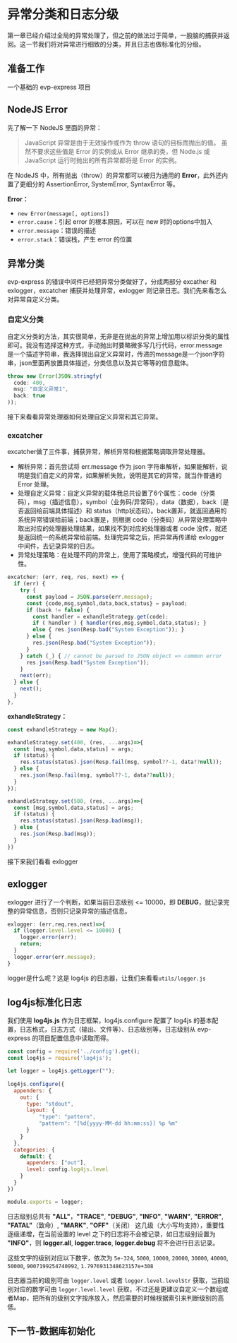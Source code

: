 # 异常分类和日志分级

第一章已经介绍过全局的异常处理了，但之前的做法过于简单，一股脑的捕获并返回。这一节我们将对异常进行细致的分类，并且日志也做标准化的分级。

## 准备工作

一个基础的 evp-express 项目

## NodeJS Error

先了解一下 NodeJS 里面的异常：

> JavaScript 异常是由于无效操作或作为 throw 语句的目标而抛出的值。 虽然不要求这些值是 Error 的实例或从 Error 继承的类，但 Node.js 或 JavaScript 运行时抛出的所有异常都将是 Error 的实例。

在 NodeJS 中，所有抛出（throw）的异常都可以被归为通用的 **Error**，此外还内置了更细分的 AssertionError, SystemError, SyntaxError 等。

**Error：**
- `new Error(message[, options])`
- `error.cause`：引起 error 的根本原因，可以在 new 时的options中加入
- `error.message`：错误的描述
- `error.stack`：错误栈，产生 error 的位置

## 异常分类

evp-express 的错误中间件已经把异常分类做好了，分成两部分 excather 和 exlogger，excatcher 捕获并处理异常，exlogger 则记录日志。我们先来看怎么对异常自定义分类。

### 自定义分类

自定义分类的方法，其实很简单，无非是在抛出的异常上增加用以标识分类的属性即可。我没有选择这种方式，手动抛出时要略微多写几行代码，error.message 是一个描述字符串，我选择抛出自定义异常时，传递的message是一个json字符串，json里面再放置具体描述，分类信息以及其它等等的信息载体。

```js
throw new Error(JSON.stringfy(
  code: 400,
  msg: "自定义异常1",
  back: true
));
```

接下来看看异常处理器如何处理自定义异常和其它异常。

### excatcher

excatcher做了三件事，捕获异常，解析异常和根据策略调取异常处理器。
- 解析异常：首先尝试将 err.message 作为 json 字符串解析，如果能解析，说明是我们自定义的异常，如果解析失败，说明是其它的异常，就当作普通的 Error 处理。
- 处理自定义异常：自定义异常的载体我总共设置了6个属性：code（分类码），msg（描述信息），symbol（业务码/异常码），data（数据），back（是否返回给前端具体描述）和 status（http状态码）。back置非，就返回通用的系统异常错误给前端；back置是，则根据 code（分类码）从异常处理策略中取出对应的处理器处理结果，如果找不到对应的处理器或者 code 没传，就还是返回统一的系统异常给前端。处理完异常之后，把异常再传递给 exlogger 中间件，去记录异常的日志。
- 异常处理策略：在处理不同的异常上，使用了策略模式，增强代码的可维护性。
```js
excatcher: (err, req, res, next) => {
  if (err) {
    try {
      const payload = JSON.parse(err.message);
      const {code,msg,symbol,data,back,status} = payload;
      if (back != false) {
        const handler = exhandleStrategy.get(code);
        if ( handler ) { handler(res,msg,symbol,data,status); }
        else { res.json(Resp.bad("System Exception")); }
      } else {
        res.json(Resp.bad("System Exception"));
      }
    } catch (_) { // cannot be parsed to JSON object => common error
      res.json(Resp.bad("System Exception"));
    }
    next(err);
  } else {
    next();
  }
},
```
**exhandleStrategy：**
```js
const exhandleStrategy = new Map();

exhandleStrategy.set(400, (res, ...args)=>{
  const [msg,symbol,data,status] = args;
  if (status) {
    res.status(status).json(Resp.fail(msg, symbol??-1, data??null));
  } else {
    res.json(Resp.fail(msg, symbol??-1, data??null));
  }
});

exhandleStrategy.set(500, (res, ...args)=>{
  const [msg,symbol,data,status] = args;
  if (status) {
    res.status(status).json(Resp.bad(msg));
  } else {
    res.json(Resp.bad(msg));
  }
})
```
接下来我们看看 exlogger

## exlogger

exlogger 进行了一个判断，如果当前日志级别 <= 10000，即 **DEBUG**，就记录完整的异常信息，否则只记录异常的描述信息。
```js
exlogger: (err,req,res,next)=>{
  if (logger.level.level <= 10000) {
    logger.error(err);
    return;
  }
  logger.error(err.message);
}
```

logger是什么呢？这是 log4js 的日志器，让我们来看看`utils/logger.js`

## log4js标准化日志

我们使用 **log4js.js** 作为日志框架，log4js.configure 配置了 log4js 的基本配置，日志格式，日志方式（输出、文件等）、日志级别等，日志级别从 evp-express 的项目配置信息中读取而得。

```js
const config = require('../config').get();
const log4js = require('log4js');

let logger = log4js.getLogger("");
    
log4js.configure({
  appenders: {
    out: {
      type: "stdout",
      layout: {
          "type": "pattern",
          "pattern": "[%d{yyyy-MM-dd hh:mm:ss}] %p %m"
      }
    }
  },
  categories: {
    default: {
      appenders: ["out"],
      level: config.log4js.level
    }
  }
})

module.exports = logger;
```
日志级别总共有 **"ALL"**，**"TRACE"**, **"DEBUG"**, **"INFO"**, **"WARN"**, **"ERROR"**, **"FATAL"**（致命）, **"MARK"**, **"OFF"**（关闭） 这几级（大小写均支持），重要性逐级递增，在当前设置的 level 之下的日志将不会被记录，如日志级别设置为 **"INFO"**，则 **logger.all**, **logger.trace**, **logger.debug** 将不会进行日志记录。

这些文字的级别对应以下数字，依次为 `5e-324`, `5000`, `10000`, `20000`, `30000`, `40000`, `50000`, `9007199254740992`, `1.7976931348623157e+308`

日志器当前的级别可由 `logger.level` 或者 `logger.level.levelStr` 获取，当前级别对应的数字可由 `logger.level.level` 获取，不过还是更建议自定义一个数组或者Map，把所有的级别文字按序放入，然后需要的时候根据索引来判断级别的高低。

## 下一节-数据库初始化
